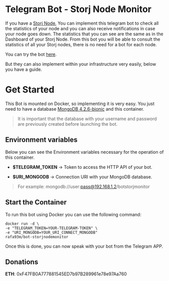 # Telegram Bot - Storj Node Monitor

If you have a [Storj Node](https://storj.io/storage-node-operator), You can implement this telegram bot to check all the statistics of your node and you can also receive notifications in case your node goes down.
The statistics that you can see are the same as in the Dashboard of your Storj Node. From this bot you will be able to consult the statistics of all your Storj nodes, there is no need for a bot for each node.


You can try the bot [here](t.me/storjnodemonitor_bot).

But they can also implement within your infrastructure very easily, below you have a guide.

# Get Started

This Bot is mounted on Docker, so implementing it is very easy. You just need to have a database [MongoDB 4.2.6-bionic](https://hub.docker.com/_/mongo) and this container.

> It is important that the database with your username and password are previously created before launching the bot.

## Environment variables
Below you can see the Environment variables necessary for the operation of this container.

 - **$TELEGRAM_TOKEN** -> Token to access the HTTP API of your bot. 
 
 - **$URI_MONGODB**	-> Connection URI with your MongoDB database. 
 
> For example: mongodb://user:pass@192.168.1.2/botstorjmonitor


## Start the Container

To run this bot using Docker you can use the following command:

    docker run -d \
    -e "TELEGRAM_TOKEN=YOUR-TELEGRAM-TOKEN" \
    -e "URI_MONGODB=YOUR_URI_CONNECT_MONGODB"
    rafa93m/bot-storjnodemonitor

Once this is done, you can now speak with your bot from the Telegram APP.

## Donations

**ETH**: 0xF47FB0A777881545ED7b97B289961e78e97Aa760


